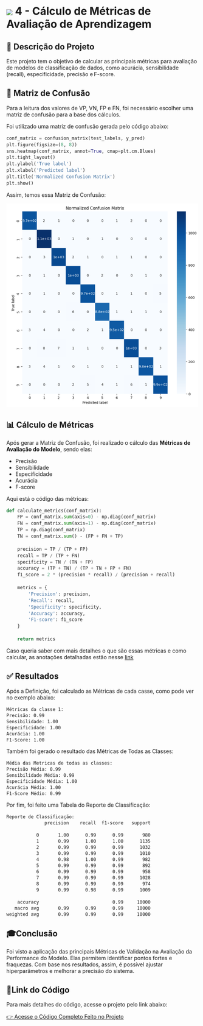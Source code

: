 <h1>
     <img align="center" width="60px" src="https://assets.dio.me/ostRZ9RteJhBpvSUXTj3U_zwonOxvJ_iStrEqRROf7Q/f:webp/h:77/q:80/w:77/L2xhYl9wcm9qZWN0cy9iYWRnZXMvYWUwMjdiYTQtM2Y2ZC00Zjg1LWI5MDAtN2FiMzM1YmJiY2I3LnBuZw">
    <span>4 - Cálculo de Métricas de Avaliação de Aprendizagem</span>
</h1>

## 📝 Descrição do Projeto
Este projeto tem o objetivo de calcular as principais métricas para avaliação de modelos de classificação de dados, como acurácia, sensibilidade (recall), especificidade, precisão e F-score. 

## 🔢 Matriz de Confusão
Para a leitura dos valores de VP, VN, FP e FN, foi necessário escolher uma matriz de confusão para a base dos cálculos. 

Foi utilizado uma matriz de confusão gerada pelo código abaixo: 

```python
conf_matrix = confusion_matrix(test_labels, y_pred)
plt.figure(figsize=(8, 8))
sns.heatmap(conf_matrix, annot=True, cmap=plt.cm.Blues)
plt.tight_layout()
plt.ylabel('True label')
plt.xlabel('Predicted label')
plt.title('Normalized Confusion Matrix')
plt.show()
```
Assim, temos essa Matriz de Confusão: 

![Matriz de Confusão](https://github.com/FernandaMancini/Formacao-Machine-Learning-Specialist/blob/main/Projetos/4-Metricas_e_Aprendizado_Estatistico/Resultado_Matriz_de_Confusao.png)

## 📊 Cálculo de Métricas
Após gerar a Matriz de Confusão, foi realizado o cálculo das **Métricas de Avaliação do Modelo**, sendo elas: 
 - Precisão
 - Sensibilidade
 - Especificidade
 - Acurácia
 - F-score

 Aqui está o código das métricas: 
 
``` python
def calculate_metrics(conf_matrix):
    FP = conf_matrix.sum(axis=0) - np.diag(conf_matrix)
    FN = conf_matrix.sum(axis=1) - np.diag(conf_matrix)
    TP = np.diag(conf_matrix)
    TN = conf_matrix.sum() - (FP + FN + TP)

    precision = TP / (TP + FP)
    recall = TP / (TP + FN)
    specificity = TN / (TN + FP)
    accuracy = (TP + TN) / (TP + TN + FP + FN)
    f1_score = 2 * (precision * recall) / (precision + recall)

    metrics = {
        'Precision': precision,
        'Recall': recall,
        'Specificity': specificity,
        'Accuracy': accuracy,
        'F1-score': f1_score
    }

    return metrics
```
Caso queria saber com mais detalhes o que são essas métricas e como calcular, as anotações detalhadas estão nesse [link](https://github.com/FernandaMancini/Formacao-Machine-Learning-Specialist/blob/main/Anotacoes/Valida%C3%A7%C3%A3o/Metricas.md)

## ✅ Resultados
Após a Definição, foi calculado as Métricas de cada casse, como pode ver no exemplo abaixo: 

```
Métricas da classe 1:
Precisão: 0.99
Sensibilidade: 1.00
Especificidade: 1.00
Acurácia: 1.00
F1-Score: 1.00
```
Também foi gerado o resultado das Métricas de Todas as Classes: 

```
Média das Metricas de todas as classes:
Precisão Média: 0.99
Sensibilidade Média: 0.99
Especificidade Média: 1.00
Acurácia Média: 1.00
F1-Score Médio: 0.99
```

Por fim, foi feito uma Tabela do Reporte de Classificação: 

```
Reporte de Classificação:
              precision    recall  f1-score   support

           0       1.00      0.99      0.99       980
           1       0.99      1.00      1.00      1135
           2       0.99      0.99      0.99      1032
           3       0.99      0.99      0.99      1010
           4       0.98      1.00      0.99       982
           5       0.99      0.99      0.99       892
           6       0.99      0.99      0.99       958
           7       0.99      0.99      0.99      1028
           8       0.99      0.99      0.99       974
           9       0.99      0.98      0.99      1009

    accuracy                           0.99     10000
   macro avg       0.99      0.99      0.99     10000
weighted avg       0.99      0.99      0.99     10000
```

## 🎓Conclusão
Foi visto a aplicação das principais Métricas de Validação na Avaliação da Performance do Modelo. Elas permitem identificar pontos fortes e fraquezas. Com base nos resultados, assim, é possível ajustar hiperparâmetros e melhorar a precisão do sistema.

## 🔗Link do Código

Para mais detalhes do código, acesse o projeto pelo link abaixo:

[👉 Acesse o Código Completo Feito no Projeto](https://github.com/FernandaMancini/Formacao-Machine-Learning-Specialist/blob/main/Projetos/3-%20Reducao_de_Dimensionalidade/teste.sci)
